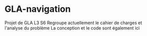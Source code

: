 # GLA-navigation
Projet de GLA L3 S6
Regroupe actuellement le cahier de charges et l'analyse du problème
La conception et le code sont également ici

